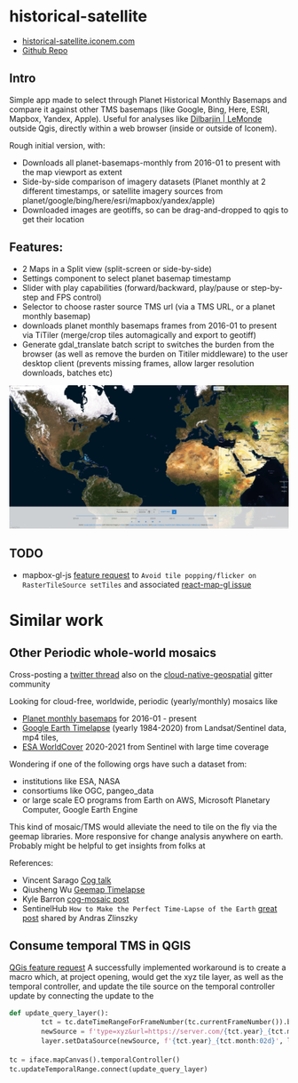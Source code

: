# historical-satellite

- [historical-satellite.iconem.com](https://historical-satellite.iconem.com/)
- [Github Repo](https://github.com/Iconem/historical-satellite)

## Intro

Simple app made to select through Planet Historical Monthly Basemaps and compare it against other TMS basemaps (like Google, Bing, Here, ESRI, Mapbox, Yandex, Apple). Useful for analyses like [Dilbarjin | LeMonde](https://www.lemonde.fr/international/article/2023/04/07/en-afghanistan-le-pillage-massif-d-un-site-archeologique-attribue-a-l-ei_6168703_3210.html) outside Qgis, directly within a web browser (inside or outside of Iconem).

Rough initial version, with:

- Downloads all planet-basemaps-monthly from 2016-01 to present with the map viewport as extent
- Side-by-side comparison of imagery datasets (Planet monthly at 2 different timestamps, or satellite imagery sources from planet/google/bing/here/esri/mapbox/yandex/apple)
- Downloaded images are geotiffs, so can be drag-and-dropped to qgis to get their location

## Features:

- 2 Maps in a Split view (split-screen or side-by-side)
- Settings component to select planet basemap timestamp
- Slider with play capabilities (forward/backward, play/pause or step-by-step and FPS control)
- Selector to choose raster source TMS url (via a TMS URL, or a planet monthly basemap)
- downloads planet monthly basemaps frames from 2016-01 to present via TiTiler (merge/crop tiles automagically and export to geotiff)
- Generate gdal_translate batch script to switches the burden from the browser (as well as remove the burden on Titiler middleware) to the user desktop client (prevents missing frames, allow larger resolution downloads, batches etc)

![App Screenshot](screenshot.jpg)

## TODO

- mapbox-gl-js [feature request](https://github.com/mapbox/mapbox-gl-js/issues/12707) to `Avoid tile popping/flicker on RasterTileSource setTiles` and associated [react-map-gl issue](https://github.com/visgl/react-map-gl/issues/1876)

# Similar work

## Other Periodic whole-world mosaics

Cross-posting a [twitter thread](https://twitter.com/jo_chemla/status/1656686529245224961) also on the [cloud-native-geospatial](https://matrix.to/#/!XLiaSxMFAxLGczqmlz:gitter.im/$d9-iUv9lizz1aoIjnlTKtq1w1-NAmY7CqBAiahOu6yM?via=gitter.im&via=matrix.org&via=chard.com) gitter community

Looking for cloud-free, worldwide, periodic (yearly/monthly) mosaics like

- [Planet monthly basemaps](https://www.planet.com/products/basemap/) for 2016-01 - present
- [Google Earth Timelapse](https://earthengine.google.com/timelapse/) (yearly 1984-2020) from Landsat/Sentinel data, mp4 tiles,
- [ESA WorldCover](https://esa-worldcover.org/en) 2020-2021 from Sentinel with large time coverage

Wondering if one of the following orgs have such a dataset from:

- institutions like ESA, NASA
- consortiums like OGC, pangeo_data
- or large scale EO programs from Earth on AWS, Microsoft Planetary Computer, Google Earth Engine

This kind of mosaic/TMS would alleviate the need to tile on the fly via the geemap libraries. More responsive for change analysis anywhere on earth. Probably might be helpful to get insights from folks at

References:

- Vincent Sarago [Cog talk](https://medium.com/devseed/cog-talk-4ter-distributed-processes-8ee280f71080)
- Qiusheng Wu [Geemap Timelapse](https://giswqs.medium.com/a-streamlit-app-for-creating-timelapse-of-annual-landsat-imagery-1984-2021-3db407a8ac32=)
- Kyle Barron [cog-mosaic post](https://kylebarron.dev/blog/cog-mosaic/overview)
- SentinelHub `How to Make the Perfect Time-Lapse of the Earth` [great post](https://medium.com/sentinel-hub/how-to-make-the-perfect-time-lapse-of-the-earth-351f214527f6) shared by Andras Zlinszky

## Consume temporal TMS in QGIS

[QGis feature request](https://github.com/qgis/QGIS/issues/51939)
A successfully implemented workaround is to create a macro which, at project opening, would get the xyz tile layer, as well as the temporal controller, and update the tile source on the temporal controller update by connecting the update to the

```py
def update_query_layer():
        tct = tc.dateTimeRangeForFrameNumber(tc.currentFrameNumber()).begin().toPyDateTime()
        newSource = f'type=xyz&url=https://server.com/{tct.year}_{tct.month:02d}' + '/{z}/{x}/{y}.png'
        layer.setDataSource(newSource, f'{tct.year}_{tct.month:02d}', layer.dataProvider().name())

tc = iface.mapCanvas().temporalController()
tc.updateTemporalRange.connect(update_query_layer)
```
